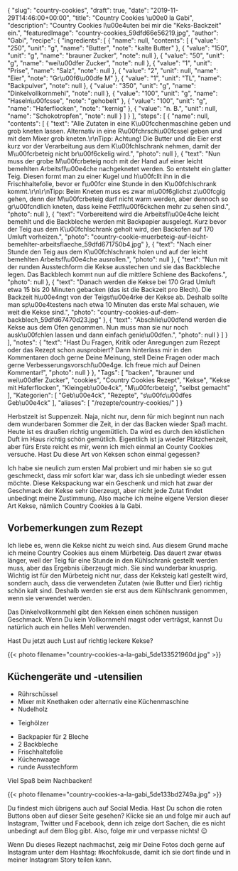 {
    "slug": "country-cookies",
    "draft": true,
    "date": "2019-11-29T14:46:00+00:00",
    "title": "Country Cookies \u00e0 la Gabi",
    "description": "Country Cookies l\u00e4uten bei mir die \"Keks-Backzeit\" ein.",
    "featuredImage": "country-cookies_59dfd66e56219.jpg",
    "author": "Gabi",
    "recipe": {
        "ingredients": [
            {
                "name": null,
                "contents": [
                    {
                        "value": "250",
                        "unit": "g",
                        "name": "Butter",
                        "note": "kalte Butter"
                    },
                    {
                        "value": "150",
                        "unit": "g",
                        "name": "brauner Zucker",
                        "note": null
                    },
                    {
                        "value": "50",
                        "unit": "g",
                        "name": "wei\u00dfer Zucker",
                        "note": null
                    },
                    {
                        "value": "1",
                        "unit": "Prise",
                        "name": "Salz",
                        "note": null
                    },
                    {
                        "value": "2",
                        "unit": null,
                        "name": "Eier",
                        "note": "Gr\u00f6\u00dfe M"
                    },
                    {
                        "value": "1",
                        "unit": "TL",
                        "name": "Backpulver",
                        "note": null
                    },
                    {
                        "value": "350",
                        "unit": "g",
                        "name": "Dinkelvollkornmehl",
                        "note": null
                    },
                    {
                        "value": "100",
                        "unit": "g",
                        "name": "Haseln\u00fcsse",
                        "note": "gehobelt"
                    },
                    {
                        "value": "100",
                        "unit": "g",
                        "name": "Haferflocken",
                        "note": "kernig"
                    },
                    {
                        "value": "n. B.",
                        "unit": null,
                        "name": "Schokotropfen",
                        "note": null
                    }
                ]
            }
        ],
        "steps": [
            {
                "name": null,
                "contents": [
                    {
                        "text": "Alle Zutaten in eine K\u00fcchenmaschine geben und grob kneten lassen. Alternativ in eine R\u00fchrsch\u00fcssel geben und mit dem Mixer grob kneten.\r\nTipp: Achtung! Die Butter und die Eier erst kurz vor der Verarbeitung aus dem K\u00fchlschrank nehmen, damit der M\u00fcrbeteig nicht br\u00f6ckelig wird.",
                        "photo": null
                    },
                    {
                        "text": "Nun muss der grobe M\u00fcrbeteig noch mit der Hand auf einer leicht bemehlten Arbeitsfl\u00e4che nachgeknetet werden. So entsteht ein glatter Teig. Diesen formt man zu einer Kugel und h\u00fcllt ihn in die Frischhaltefolie, bevor er f\u00fcr eine Stunde in den K\u00fchlschrank kommt.\r\n\r\nTipp: Beim Kneten muss es zwar m\u00f6glichst z\u00fcgig gehen, denn der M\u00fcrbeteig darf nicht warm werden, aber dennoch so gr\u00fcndlich kneten, dass keine Fettfl\u00f6ckchen mehr zu sehen sind.",
                        "photo": null
                    },
                    {
                        "text": "Vorbereitend wird die Arbeitsfl\u00e4che leicht bemehlt und die Backbleche werden mit Backpapier ausgelegt. Kurz bevor der Teig aus dem K\u00fchlschrank geholt wird, den Backofen auf 170 Umluft vorheizen.",
                        "photo": "country-cookie-muerbeteig-auf-leicht-bemehlter-arbeitsflaeche_59dfd671750b4.jpg"
                    },
                    {
                        "text": "Nach einer Stunde den Teig aus dem K\u00fchlschrank holen und auf der leicht bemehlten Arbeitsfl\u00e4che ausrollen.",
                        "photo": null
                    },
                    {
                        "text": "Nun mit der runden Ausstechform die Kekse ausstechen und sie das Backbleche legen. Das Backblech kommt nun auf die mittlere Schiene des Backofens.",
                        "photo": null
                    },
                    {
                        "text": "Danach werden die Kekse bei 170 Grad Umluft etwa 15 bis 20 Minuten gebacken (das ist die Backzeit pro Blech). Die Backzeit h\u00e4ngt  von der Teigst\u00e4rke der Kekse ab. Deshalb sollte man sp\u00e4testens nach etwa 10 Minuten das erste Mal schauen, wie weit die Kekse sind.",
                        "photo": "country-cookies-auf-dem-backblech_59dfd67470d23.jpg"
                    },
                    {
                        "text": "Abschlie\u00dfend werden die Kekse aus dem Ofen genommen. Nun muss man sie nur noch ausk\u00fchlen lassen und dann einfach genie\u00dfen.",
                        "photo": null
                    }
                ]
            }
        ],
        "notes": {
            "text": "Hast Du Fragen, Kritik oder Anregungen zum Rezept oder das Rezept schon ausprobiert? Dann hinterlass mir in den Kommentaren doch gerne Deine Meinung, stell Deine Fragen oder mach gerne Verbesserungsvorschl\u00e4ge. Ich freue mich auf Deinen Kommentar!",
            "photo": null
        }
    },
    "Tags": [
        "backen",
        "brauner und wei\u00dfer Zucker",
        "cookies",
        "Country Cookies Rezept",
        "Kekse",
        "Kekse mit Haferflocken",
        "Kleingeb\u00e4ck",
        "M\u00fcrbeteig",
        "selbst gemacht"
    ],
    "Kategorien": [
        "Geb\u00e4ck",
        "Rezepte",
        "s\u00fc\u00dfes Geb\u00e4ck"
    ],
    "aliases": [
        "\/rezepte\/country-cookies\/"
    ]
}

Herbstzeit ist Suppenzeit. Naja, nicht nur, denn für mich beginnt nun nach dem wunderbaren Sommer die Zeit, in der das Backen wieder Spaß macht. Heute ist es draußen richtig ungemütlich. Da wird es durch den köstlichen Duft im Haus richtig schön gemütlich. Eigentlich ist ja wieder Plätzchenzeit, aber fürs Erste reicht es mir, wenn ich mich einmal an County Cookies versuche. Hast Du diese Art von Keksen schon einmal gegessen?

Ich habe sie neulich zum ersten Mal probiert und mir haben sie so gut geschmeckt, dass mir sofort klar war, dass ich sie unbedingt wieder essen möchte. Diese Kekspackung war ein Geschenk und mich hat zwar der Geschmack der Kekse sehr überzeugt, aber nicht jede Zutat findet unbedingt meine Zustimmung. Also mache ich meine eigene Version dieser Art Kekse, nämlich Country Cookies à la Gabi.

## Vorbemerkungen zum Rezept

Ich liebe es, wenn die Kekse nicht zu weich sind. Aus diesem Grund mache ich meine Country Cookies aus einem Mürbeteig. Das dauert zwar etwas länger, weil der Teig für eine Stunde in den Kühlschrank gestellt werden muss, aber das Ergebnis überzeugt mich. Sie sind wunderbar knusprig.
Wichtig ist für den Mürbeteig nicht nur, dass der Keksteig katl gestellt wird, sondern auch, dass die verwendeten Zutaten (wie Butter und Eier) richtig schön kalt sind. Deshalb werden sie erst aus dem Kühlschrank genommen, wenn sie verwendet werden.

Das Dinkelvollkornmehl gibt den Keksen einen schönen nussigen Geschmack. Wenn Du kein Vollkornmehl magst oder verträgst, kannst Du natürlich auch ein helles Mehl verwenden.

Hast Du jetzt auch Lust auf richtig leckere Kekse?

{{< photo filename="country-cookies-a-la-gabi_5de133521960d.jpg" >}}


## Küchengeräte und -utensilien

 * Rührschüssel
 * Mixer mit Knethaken oder alternativ eine Küchenmaschine
 * Nudelholz
 - Teighölzer
 * Backpapier für 2 Bleche
 * 2 Backbleche
 * Frischhaltefolie
 * Küchenwaage 
 * runde Ausstechform

 Viel Spaß beim Nachbacken!
 
 {{< photo filename="country-cookies-a-la-gabi_5de133bd2749a.jpg"  >}}
 

 Du findest mich übrigens auch auf Social Media. Hast Du schon die roten Buttons oben auf dieser Seite gesehen? Klicke sie an und folge mir auch auf Instagram, Twitter und Facebook, denn ich zeige dort Sachen, die es nicht unbedingt auf dem Blog gibt. Also, folge mir und verpasse nichts! 😉

Wenn Du dieses Rezept nachmachst, zeig mir Deine Fotos doch gerne auf Instagram unter dem Hashtag: #kochfokusde, damit ich sie dort finde und in meiner Instagram Story teilen kann.
